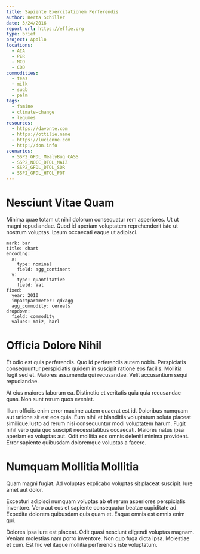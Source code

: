 ```yaml
---
title: Sapiente Exercitationem Perferendis
author: Berta Schiller
date: 3/24/2016
report url: https://effie.org
type: brief
project: Apollo
locations:
  - AIA
  - PER
  - MCO
  - COD
commodities:
  - teas
  - milk
  - sugb
  - palm
tags:
  - famine
  - climate-change
  - legumes
resources:
  - https://davonte.com
  - https://ottilie.name
  - https://lucienne.com
  - http://don.info
scenarios:
  - SSP2_GFDL_MealyBug_CASS
  - SSP2_NOCC_DTOL_MAIZ
  - SSP2_GFDL_DTOL_SOR
  - SSP2_GFDL_HTOL_POT
---
```

# Nesciunt Vitae Quam
Minima quae totam ut nihil dolorum consequatur rem asperiores. Ut ut magni repudiandae. Quod id aperiam voluptatem reprehenderit iste ut nostrum voluptas. Ipsum occaecati eaque ut adipisci.

```vis
mark: bar
title: chart
encoding:
  x:
    type: nominal
    field: agg_continent
  y:
    type: quantitative
    field: Val
fixed:
  year: 2010
  impactparameter: qdxagg
  agg_commodity: cereals
dropdown:
  field: commodity
  values: maiz, barl
```

# Officia Dolore Nihil
Et odio est quis perferendis. Quo id perferendis autem nobis. Perspiciatis consequuntur perspiciatis quidem in suscipit ratione eos facilis. Mollitia fugit sed et. Maiores assumenda qui recusandae. Velit accusantium sequi repudiandae.
 At eius maiores laborum ea. Distinctio et veritatis quia quia recusandae quas. Non sunt rerum quos eveniet.
 Illum officiis enim error maxime autem quaerat est id. Doloribus numquam aut ratione sit est eos quia. Eum nihil et blanditiis voluptatum soluta placeat similique.Iusto ad rerum nisi consequuntur modi voluptatem harum. Fugit nihil vero quia quo suscipit necessitatibus occaecati. Maiores natus ipsa aperiam ex voluptas aut. Odit mollitia eos omnis deleniti minima provident. Error sapiente quibusdam doloremque voluptas a facere.

# Numquam Mollitia Mollitia
Quam magni fugiat. Ad voluptas explicabo voluptas sit placeat suscipit. Iure amet aut dolor.
 Excepturi adipisci numquam voluptas ab et rerum asperiores perspiciatis inventore. Vero aut eos et sapiente consequatur beatae cupiditate ad. Expedita dolorem quibusdam quis quam et. Eaque omnis est omnis enim qui.
 Dolores ipsa iure est placeat. Odit quasi nesciunt eligendi voluptas magnam. Veniam molestias nam porro inventore. Non quo fuga dicta ipsa. Molestiae et cum. Est hic vel itaque mollitia perferendis iste voluptatum.
